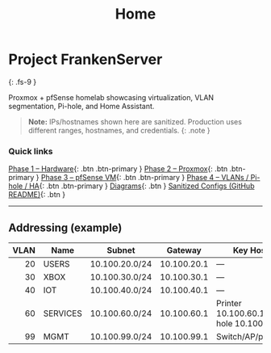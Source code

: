 ﻿---
title: Home
nav_order: 1
---

# Project FrankenServer
{: .fs-9 }

Proxmox + pfSense homelab showcasing virtualization, VLAN segmentation, Pi-hole, and Home Assistant.

> **Note:** IPs/hostnames shown here are sanitized. Production uses different ranges, hostnames, and credentials.
{: .note }

### Quick links
[Phase 1 – Hardware](Phase1-Hardware.md){: .btn .btn-primary }
[Phase 2 – Proxmox](Phase2-Proxmox.md){: .btn .btn-primary }
[Phase 3 – pfSense VM](Phase3-pfSense.md){: .btn .btn-primary }
[Phase 4 – VLANs / Pi-hole / HA](Phase4-VLANs.md){: .btn .btn-primary }
[Diagrams](Diagrams/){: .btn }
[Sanitized Configs (GitHub README)](https://github.com/Redleg101/Project-FrankenServer#configs--templates-sanitized){: .btn }

---

## Addressing (example)
| VLAN | Name | Subnet | Gateway | Key Hosts |
|-----:|------|--------|---------|-----------|
| 20 | USERS | 10.100.20.0/24 | 10.100.20.1 | — |
| 30 | XBOX | 10.100.30.0/24 | 10.100.30.1 | — |
| 40 | IOT | 10.100.40.0/24 | 10.100.40.1 | — |
| 60 | SERVICES | 10.100.60.0/24 | 10.100.60.1 | Printer 10.100.60.10, Pi-hole 10.100.60.20 |
| 99 | MGMT | 10.100.99.0/24 | 10.100.99.1 | Switch/AP/pfSense |
